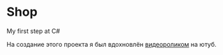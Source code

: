 # Shop
My first step at C#

На создание этого проекта я был вдохновлён 
[видеороликом](https://www.youtube.com/watch?v=bKbVmXuh9wQ&feature=emb_logo) на ютуб.


